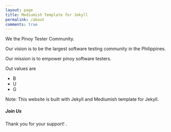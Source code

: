 ```yaml
---
layout: page
title: Mediumish Template for Jekyll
permalink: /about
comments: true
---
```


<div class="row justify-content-between">
<div class="col-md-8 pr-5">

<p>We the Pinoy Tester Community.</p>

<p>Our vision is to be the largest software testing community in the Philippines.</p>
<p>Our mission is to empower pinoy software testers.</p>  
<p>Out values are
  <ul><li>B</li>
    <li>U</li>
    <li>G</li>
  </ul>
  </p>
  
<p>Note: This website is built with Jekyll and Mediumish template for Jekyll.</p>

</div>

<div class="col-md-4">

<div class="sticky-top sticky-top-80">
<h5>Join Us</h5>

<p>Thank you for your support! <i class="fab fa-man"></i>.</p>

</div>
</div>
</div>
